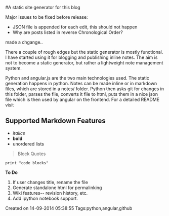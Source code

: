 #A static site generator for this blog

Major issues to be fixed before release:

* JSON file is appended for each edit, this should not happen
* Why are posts listed in reverse Chronological Order?

made a chgange..



There a couple of rough edges but the static generator is mostly functional. I have started using it for blogging and publishing inline notes. The aim is not to become a static generator, but rather a lightweight note management system. 

Python and angular.js are the two main technologies used. The static generation happens in python. Notes can be made inline or in markdown files, which are stored in a notes/ folder. Python then asks git for changes in this folder, parses the file, converts it file to html, puts them in a nice json file which is then used by angular on the frontend. For a detailed README visit 

## Supported Markdown Features

* *italics*
* __bold__
* unordered lists

>Block Quotes

```
print "code blocks"
```

__To Do__

1. If user changes title, rename the file
2. Generate standalone html for permalinking
3. Wiki features-- revision history, etc.
4. Add ipython notebook support.

Created on 14-09-2014 05:38:55
Tags:python,angular,github
